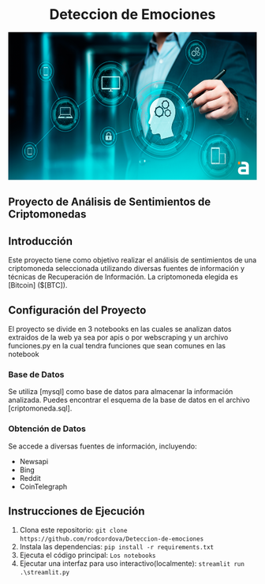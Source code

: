 # <h1 align=center> **Deteccion de Emociones** </h1>


<p align="center">
<img src="https://github.com/rodcordova/Deteccion-de-emociones/blob/master/images/portada.png"  height=300>
</p>

## Proyecto de Análisis de Sentimientos de Criptomonedas

## Introducción

Este proyecto tiene como objetivo realizar el análisis de sentimientos de una criptomoneda seleccionada utilizando diversas fuentes de información y técnicas de Recuperación de Información. La criptomoneda elegida es [Bitcoin] ($[BTC]).

## Configuración del Proyecto
El proyecto se divide en 3 notebooks en las cuales se analizan datos extraidos de la web ya sea por apis o por webscraping y un archivo funciones.py en la cual tendra funciones que sean comunes en las notebook

### Base de Datos

Se utiliza [mysql] como base de datos para almacenar la información analizada. Puedes encontrar el esquema de la base de datos en el archivo [criptomoneda.sql].


### Obtención de Datos

Se accede a diversas fuentes de información, incluyendo:

- Newsapi
- Bing
- Reddit
- CoinTelegraph


## Instrucciones de Ejecución

1. Clona este repositorio: `git clone https://github.com/rodcordova/Deteccion-de-emociones`
2. Instala las dependencias: `pip install -r requirements.txt`
3. Ejecuta el código principal: `Los notebooks`
4. Ejecutar una interfaz para uso interactivo(localmente): `streamlit run .\streamlit.py`

